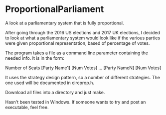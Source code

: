 # ProportionalParliament
A look at a parliamentary system that is fully proportional.

After going through the 2016 US elections and 2017 UK elections, I decided to look at what a parliamentary
system would look like if the various parties were given proportional representation, based of percentage of
votes.

The program takes a file as a command line parameter containing the needed info. It is in the form:

Number of Seats
[Party Name1] [Num Votes]
...
[Party NameN] [Num Votes]

It uses the strategy design pattern, so a number of different strategies. The one used will be documented in circprop.h.

Download all files into a directory and just make.

Hasn't been tested in Windows. If someone wants to try and post an executable, feel free.
